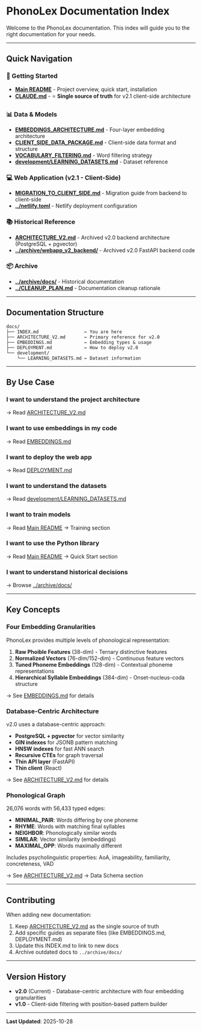 # PhonoLex Documentation Index

Welcome to the PhonoLex documentation. This index will guide you to the right documentation for your needs.

---

## Quick Navigation

### 🚀 Getting Started
- **[Main README](../README.md)** - Project overview, quick start, installation
- **[CLAUDE.md](../CLAUDE.md)** - ⭐ **Single source of truth** for v2.1 client-side architecture

### 📊 Data & Models
- **[EMBEDDINGS_ARCHITECTURE.md](EMBEDDINGS_ARCHITECTURE.md)** - Four-layer embedding architecture
- **[CLIENT_SIDE_DATA_PACKAGE.md](CLIENT_SIDE_DATA_PACKAGE.md)** - Client-side data format and structure
- **[VOCABULARY_FILTERING.md](VOCABULARY_FILTERING.md)** - Word filtering strategy
- **[development/LEARNING_DATASETS.md](development/LEARNING_DATASETS.md)** - Dataset reference

### 💻 Web Application (v2.1 - Client-Side)
- **[MIGRATION_TO_CLIENT_SIDE.md](MIGRATION_TO_CLIENT_SIDE.md)** - Migration guide from backend to client-side
- **[../netlify.toml](../netlify.toml)** - Netlify deployment configuration

### 📚 Historical Reference
- **[ARCHITECTURE_V2.md](ARCHITECTURE_V2.md)** - Archived v2.0 backend architecture (PostgreSQL + pgvector)
- **[../archive/webapp_v2_backend/](../archive/webapp_v2_backend/)** - Archived v2.0 FastAPI backend code

### 📦 Archive
- **[../archive/docs/](../archive/docs/)** - Historical documentation
- **[../CLEANUP_PLAN.md](../CLEANUP_PLAN.md)** - Documentation cleanup rationale

---

## Documentation Structure

```
docs/
├── INDEX.md                 ← You are here
├── ARCHITECTURE_V2.md       ← Primary reference for v2.0
├── EMBEDDINGS.md            ← Embedding types & usage
├── DEPLOYMENT.md            ← How to deploy v2.0
└── development/
    └── LEARNING_DATASETS.md ← Dataset information
```

---

## By Use Case

### I want to understand the project architecture
→ Read [ARCHITECTURE_V2.md](ARCHITECTURE_V2.md)

### I want to use embeddings in my code
→ Read [EMBEDDINGS.md](EMBEDDINGS.md)

### I want to deploy the web app
→ Read [DEPLOYMENT.md](DEPLOYMENT.md)

### I want to understand the datasets
→ Read [development/LEARNING_DATASETS.md](development/LEARNING_DATASETS.md)

### I want to train models
→ Read [Main README](../README.md) → Training section

### I want to use the Python library
→ Read [Main README](../README.md) → Quick Start section

### I want to understand historical decisions
→ Browse [../archive/docs/](../archive/docs/)

---

## Key Concepts

### Four Embedding Granularities
PhonoLex provides multiple levels of phonological representation:
1. **Raw Phoible Features** (38-dim) - Ternary distinctive features
2. **Normalized Vectors** (76-dim/152-dim) - Continuous feature vectors
3. **Tuned Phoneme Embeddings** (128-dim) - Contextual phoneme representations
4. **Hierarchical Syllable Embeddings** (384-dim) - Onset-nucleus-coda structure

→ See [EMBEDDINGS.md](EMBEDDINGS.md) for details

### Database-Centric Architecture
v2.0 uses a database-centric approach:
- **PostgreSQL + pgvector** for vector similarity
- **GIN indexes** for JSONB pattern matching
- **HNSW indexes** for fast ANN search
- **Recursive CTEs** for graph traversal
- **Thin API layer** (FastAPI)
- **Thin client** (React)

→ See [ARCHITECTURE_V2.md](ARCHITECTURE_V2.md) for details

### Phonological Graph
26,076 words with 56,433 typed edges:
- **MINIMAL_PAIR**: Words differing by one phoneme
- **RHYME**: Words with matching final syllables
- **NEIGHBOR**: Phonologically similar words
- **SIMILAR**: Vector similarity (embeddings)
- **MAXIMAL_OPP**: Words maximally different

Includes psycholinguistic properties: AoA, imageability, familiarity, concreteness, VAD

→ See [ARCHITECTURE_V2.md](ARCHITECTURE_V2.md) → Data Schema section

---

## Contributing

When adding new documentation:
1. Keep [ARCHITECTURE_V2.md](ARCHITECTURE_V2.md) as the single source of truth
2. Add specific guides as separate files (like EMBEDDINGS.md, DEPLOYMENT.md)
3. Update this INDEX.md to link to new docs
4. Archive outdated docs to `../archive/docs/`

---

## Version History

- **v2.0** (Current) - Database-centric architecture with four embedding granularities
- **v1.0** - Client-side filtering with position-based pattern builder

---

**Last Updated**: 2025-10-28

